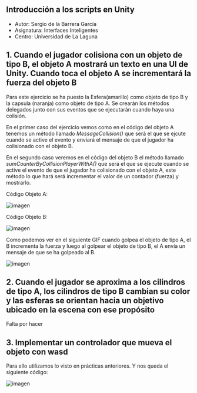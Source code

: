 ## Introducción a los scripts en Unity

* Autor: Sergio de la Barrera García
* Asignatura: Interfaces Inteligentes
* Centro: Universidad de La Laguna

## 1. Cuando el jugador colisiona con un objeto de tipo B, el objeto A mostrará un texto en una UI de Unity. Cuando toca el objeto A se incrementará la fuerza del objeto B

Para este ejercicio se ha puesto la Esfera(amarillo) como objeto de tipo B y la capsula (naranja) como objeto de tipo A. Se crearán los métodos delegados junto con sus eventos que se ejecutarán cuando haya una colisión.

En el primer caso del ejercicio vemos como en el código del objeto A tenemos un método llamado *MessageCollision()* que será el que se ejcute cuando se active el evento y enviará el mensaje de que el jugador ha colisionado con el objeto B.

En el segundo caso veremos en el código del objeto B el método llamado *sumCounterByCollisionPlayerWithA()* que será el que se ejecute cuando se active el evento de que el jugador ha colisionado con el objeto A, este método lo que hará será incrementar el valor de un contador (fuerza) y mostrarlo.

Código Objeto A:

![imagen](./img/Captura1.PNG)

Código Objeto B:

![imagen](./img/Captura2.PNG)

Como podemos ver en el siguiente GIF cuando golpea el objeto de tipo A, el B incrementa la fuerza y luego al golpear el objeto de tipo B, el A envía un mensaje de que se ha golpeado al B.

![imagen](./img/Captura3.gif)

## 2. Cuando el jugador se aproxima a los cilindros de tipo A, los cilindros de tipo B cambian su color y las esferas se orientan hacia un objetivo ubicado en la escena con ese propósito

Falta por hacer

## 3. Implementar un controlador que mueva el objeto con wasd

Para ello utilizamos lo visto en prácticas anteriores. Y nos queda el siguiente código:

![imagen](./img/Captura4.PNG)